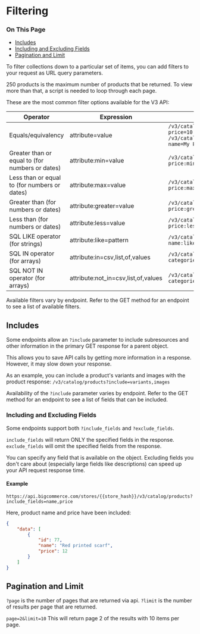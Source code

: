 <h1>Filtering</h1>

<div class="otp" id="no-index">
	<h3> On This Page </h3>
	<ul>
		<li><a href="#filtering-includes">Includes</a></li>
		<li><a href="#filtering-including_excluding_fields">Including and Excluding Fields</a></li>
		<li><a href="#filtering-pagination-limit">Pagination and Limit</a></li>
	</ul>
</div>

To filter collections down to a particular set of items, you can add filters to your request as URL query parameters.

250 products is the maximum number of products that be returned. To view more than that, a script is needed to loop through each page.

These are the most common filter options available for the V3 API: 

| Operator | Expression  | Example | 
|--|--|--|
| Equals/equivalency | attribute=value  | `/v3/catalog/products?price=10` `/v3/catalog/products?name=My Product` |
| Greater than or equal to (for numbers or dates) | attribute:min=value  | `/v3/catalog/products?price:min=10` |
| Less than or equal to (for numbers or dates) | attribute:max=value | `/v3/catalog/products?price:max=10` |
| Greater than (for numbers or dates)| attribute:greater=value | `/v3/catalog/products?price:greater=10` |
| Less than (for numbers or dates) | attribute:less=value | `/v3/catalog/products?price:less=10` |
| SQL LIKE operator (for strings) | attribute:like=pattern | `/v3/catalog/categories?name:like=Shirts` |
| SQL IN operator (for arrays) | attribute:in=csv,list,of,values | `/v3/catalog/products?categories:in=123,456` |
| SQL NOT IN operator (for arrays) | attribute:not_in=csv,list,of,values | `/v3/catalog/products?categories:not_in=123,456` |

Available filters vary by endpoint. Refer to the GET method for an endpoint to see a list of available filters.



## Includes

Some endpoints allow an `?include` parameter to include subresources and other information in the primary GET response for a parent object.

This allows you to save API calls by getting more information in a response. However, it may slow down your response.

As an example, you can include a product's variants and images with the product response: `/v3/catalog/products?include=variants,images`

Availability of the `?include` parameter varies by endpoint. Refer to the GET method for an endpoint to see a list of fields that can be included.




### Including and Excluding Fields

Some endpoints support both `?include_fields` and `?exclude_fields`. 

`include_fields` will return ONLY the specified fields in the response. `exclude_fields` will omit the specified fields from the response.

You can specify any field that is available on the object. Excluding fields you don't care about (especially large fields like descriptions) can speed up your API request response time.


#### Example

`https://api.bigcommerce.com/stores/{{store_hash}}/v3/catalog/products?include_fields=name,price`

Here, product name and price have been included:

<!--
title: "Product Name and Price"
subtitle: ""
lineNumbers: true
-->

```json
{
    "data": [
        {
            "id": 77,
            "name": "Red printed scarf",
            "price": 12
        }    
    ]
} 
```



## Pagination and Limit

`?page` is the number of pages that are returned via api. 
`?limit` is the number of results per page that are returned.

`page=2&limit=10`
This will return page 2 of the results with 10 items per page.

